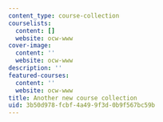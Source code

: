 ```yaml
---
content_type: course-collection
courselists:
  content: []
  website: ocw-www
cover-image:
  content: ''
  website: ocw-www
description: ''
featured-courses:
  content: ''
  website: ocw-www
title: Another new course collection
uid: 3b50d978-fcbf-4a49-9f3d-0b9f567bc59b
---
```

